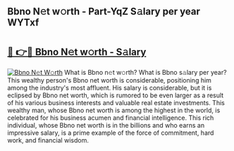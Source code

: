 ## Bbno N𝚎t w𝚘rth - Part-YqZ S𝚊lary per year WYTxf

# <h2><a href="http://gc31xb.nevu.top/?p=Bbno">🔗 👉🔴 Bbno N𝚎t w𝚘rth - S𝚊lary</a></h2>

[![Bbno N𝚎t W𝚘rth](https://i.imgur.com/Oavwk0R.jpeg)](http://gc31xb.nevu.top/?p=Bbno)
What is Bbno n𝚎t w𝚘rth? What is Bbno s𝚊lary per year?
This wealthy person's Bbno net worth is considerable, positioning him among the industry's most affluent. His salary is considerable, but it is eclipsed by Bbno net worth, which is rumored to be even larger as a result of his various business interests and valuable real estate investments. This wealthy man, whose Bbno net worth is among the highest in the world, is celebrated for his business acumen and financial intelligence. This rich individual, whose Bbno net worth is in the billions and who earns an impressive salary, is a prime example of the force of commitment, hard work, and financial wisdom.
